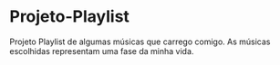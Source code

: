 # Projeto-Playlist
Projeto Playlist de algumas músicas que carrego comigo. As músicas escolhidas representam uma fase da minha vida.

